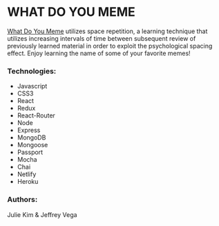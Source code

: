 # WHAT DO YOU MEME

<a href="https://whatdoyoumeme.netlify.com/">What Do You Meme</a> utilizes space repetition, a learning technique that utilizes increasing intervals of time between subsequent review of previously learned material in order to exploit the psychological spacing effect. Enjoy learning the name of some of your favorite memes!

### Technologies: 
- Javascript 
- CSS3 
- React
- Redux
- React-Router
- Node
- Express
- MongoDB
- Mongoose
- Passport
- Mocha
- Chai 
- Netlify
- Heroku 

### Authors: 
Julie Kim & Jeffrey Vega